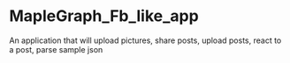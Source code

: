 # MapleGraph_Fb_like_app
An application that will upload pictures, share posts, upload posts, react to a post, parse sample json
